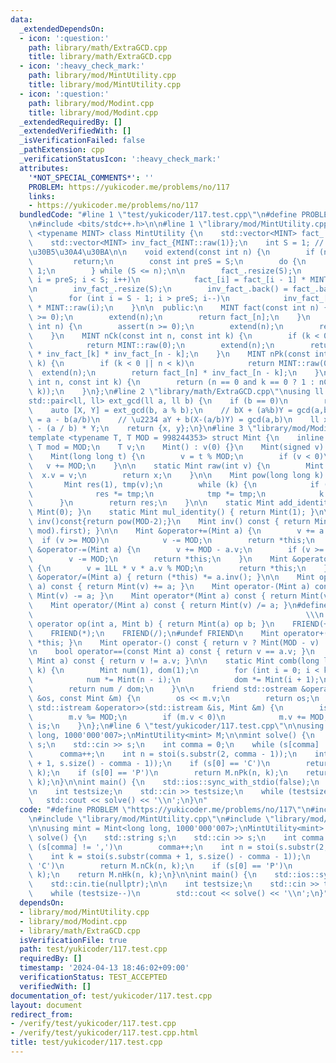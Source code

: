 ```yaml
---
data:
  _extendedDependsOn:
  - icon: ':question:'
    path: library/math/ExtraGCD.cpp
    title: library/math/ExtraGCD.cpp
  - icon: ':heavy_check_mark:'
    path: library/mod/MintUtility.cpp
    title: library/mod/MintUtility.cpp
  - icon: ':question:'
    path: library/mod/Modint.cpp
    title: library/mod/Modint.cpp
  _extendedRequiredBy: []
  _extendedVerifiedWith: []
  _isVerificationFailed: false
  _pathExtension: cpp
  _verificationStatusIcon: ':heavy_check_mark:'
  attributes:
    '*NOT_SPECIAL_COMMENTS*': ''
    PROBLEM: https://yukicoder.me/problems/no/117
    links:
    - https://yukicoder.me/problems/no/117
  bundledCode: "#line 1 \"test/yukicoder/117.test.cpp\"\n#define PROBLEM \"https://yukicoder.me/problems/no/117\"\
    \n#include <bits/stdc++.h>\n\n#line 1 \"library/mod/MintUtility.cpp\"\ntemplate\
    \ <typename MINT> class MintUtility {\n    std::vector<MINT> fact_ = {MINT::raw(1)};\n\
    \    std::vector<MINT> inv_fact_{MINT::raw(1)};\n    int S = 1; // \u4ECA\u306E\
    \u30B5\u30A4\u30BA\n\n    void extend(const int n) {\n        if (n < S)\n   \
    \         return;\n        const int preS = S;\n        do {\n            S <<=\
    \ 1;\n        } while (S <= n);\n\n        fact_.resize(S);\n        for (int\
    \ i = preS; i < S; i++)\n            fact_[i] = fact_[i - 1] * MINT::raw(i);\n\
    \n        inv_fact_.resize(S);\n        inv_fact_.back() = fact_.back().inv();\n\
    \        for (int i = S - 1; i > preS; i--)\n            inv_fact_[i - 1] = inv_fact_[i]\
    \ * MINT::raw(i);\n    }\n\n  public:\n    MINT fact(const int n) {\n        assert(n\
    \ >= 0);\n        extend(n);\n        return fact_[n];\n    }\n    MINT inv_fact(const\
    \ int n) {\n        assert(n >= 0);\n        extend(n);\n        return inv_fact_[n];\n\
    \    }\n    MINT nCk(const int n, const int k) {\n        if (k < 0 || n < k)\n\
    \            return MINT::raw(0);\n        extend(n);\n        return fact_[n]\
    \ * inv_fact_[k] * inv_fact_[n - k];\n    }\n    MINT nPk(const int n, const int\
    \ k) {\n        if (k < 0 || n < k)\n            return MINT::raw(0);\n      \
    \  extend(n);\n        return fact_[n] * inv_fact_[n - k];\n    }\n    MINT nHk(const\
    \ int n, const int k) {\n        return (n == 0 and k == 0 ? 1 : nCk(n + k - 1,\
    \ k));\n    }\n};\n#line 2 \"library/math/ExtraGCD.cpp\"\nusing ll = long long;\n\
    std::pair<ll, ll> ext_gcd(ll a, ll b) {\n    if (b == 0)\n        return {1, 0};\n\
    \    auto [X, Y] = ext_gcd(b, a % b);\n    // bX + (a%b)Y = gcd(a,b)\n    // a%b\
    \ = a - b(a/b)\n    // \u2234 aY + b(X-(a/b)Y) = gcd(a,b)\n    ll x = Y, y = X\
    \ - (a / b) * Y;\n    return {x, y};\n}\n#line 3 \"library/mod/Modint.cpp\"\n\
    template <typename T, T MOD = 998244353> struct Mint {\n    inline static constexpr\
    \ T mod = MOD;\n    T v;\n    Mint() : v(0) {}\n    Mint(signed v) : v(v) {}\n\
    \    Mint(long long t) {\n        v = t % MOD;\n        if (v < 0)\n         \
    \   v += MOD;\n    }\n\n    static Mint raw(int v) {\n        Mint x;\n      \
    \  x.v = v;\n        return x;\n    }\n\n    Mint pow(long long k) const {\n \
    \       Mint res(1), tmp(v);\n        while (k) {\n            if (k & 1)\n  \
    \              res *= tmp;\n            tmp *= tmp;\n            k >>= 1;\n  \
    \      }\n        return res;\n    }\n\n    static Mint add_identity() { return\
    \ Mint(0); }\n    static Mint mul_identity() { return Mint(1); }\n\n    // Mint\
    \ inv()const{return pow(MOD-2);}\n    Mint inv() const { return Mint(ext_gcd(v,\
    \ mod).first); }\n\n    Mint &operator+=(Mint a) {\n        v += a.v;\n      \
    \  if (v >= MOD)\n            v -= MOD;\n        return *this;\n    }\n    Mint\
    \ &operator-=(Mint a) {\n        v += MOD - a.v;\n        if (v >= MOD)\n    \
    \        v -= MOD;\n        return *this;\n    }\n    Mint &operator*=(Mint a)\
    \ {\n        v = 1LL * v * a.v % MOD;\n        return *this;\n    }\n    Mint\
    \ &operator/=(Mint a) { return (*this) *= a.inv(); }\n\n    Mint operator+(Mint\
    \ a) const { return Mint(v) += a; }\n    Mint operator-(Mint a) const { return\
    \ Mint(v) -= a; }\n    Mint operator*(Mint a) const { return Mint(v) *= a; }\n\
    \    Mint operator/(Mint a) const { return Mint(v) /= a; }\n#define FRIEND(op)\
    \                                                             \\\n    friend Mint\
    \ operator op(int a, Mint b) { return Mint(a) op b; }\n    FRIEND(+);\n    FRIEND(-);\n\
    \    FRIEND(*);\n    FRIEND(/);\n#undef FRIEND\n    Mint operator+() const { return\
    \ *this; }\n    Mint operator-() const { return v ? Mint(MOD - v) : Mint(v); }\n\
    \n    bool operator==(const Mint a) const { return v == a.v; }\n    bool operator!=(const\
    \ Mint a) const { return v != a.v; }\n\n    static Mint comb(long long n, int\
    \ k) {\n        Mint num(1), dom(1);\n        for (int i = 0; i < k; i++) {\n\
    \            num *= Mint(n - i);\n            dom *= Mint(i + 1);\n        }\n\
    \        return num / dom;\n    }\n\n    friend std::ostream &operator<<(std::ostream\
    \ &os, const Mint &m) {\n        os << m.v;\n        return os;\n    }\n    friend\
    \ std::istream &operator>>(std::istream &is, Mint &m) {\n        is >> m.v;\n\
    \        m.v %= MOD;\n        if (m.v < 0)\n            m.v += MOD;\n        return\
    \ is;\n    }\n};\n#line 6 \"test/yukicoder/117.test.cpp\"\n\nusing mint = Mint<long\
    \ long, 1000'000'007>;\nMintUtility<mint> M;\n\nmint solve() {\n    std::string\
    \ s;\n    std::cin >> s;\n    int comma = 0;\n    while (s[comma] != ',')\n  \
    \      comma++;\n    int n = stoi(s.substr(2, comma - 1));\n    int k = stoi(s.substr(comma\
    \ + 1, s.size() - comma - 1));\n    if (s[0] == 'C')\n        return M.nCk(n,\
    \ k);\n    if (s[0] == 'P')\n        return M.nPk(n, k);\n    return M.nHk(n,\
    \ k);\n}\n\nint main() {\n    std::ios::sync_with_stdio(false);\n    std::cin.tie(nullptr);\n\
    \n    int testsize;\n    std::cin >> testsize;\n    while (testsize--)\n     \
    \   std::cout << solve() << '\\n';\n}\n"
  code: "#define PROBLEM \"https://yukicoder.me/problems/no/117\"\n#include <bits/stdc++.h>\n\
    \n#include \"library/mod/MintUtility.cpp\"\n#include \"library/mod/Modint.cpp\"\
    \n\nusing mint = Mint<long long, 1000'000'007>;\nMintUtility<mint> M;\n\nmint\
    \ solve() {\n    std::string s;\n    std::cin >> s;\n    int comma = 0;\n    while\
    \ (s[comma] != ',')\n        comma++;\n    int n = stoi(s.substr(2, comma - 1));\n\
    \    int k = stoi(s.substr(comma + 1, s.size() - comma - 1));\n    if (s[0] ==\
    \ 'C')\n        return M.nCk(n, k);\n    if (s[0] == 'P')\n        return M.nPk(n,\
    \ k);\n    return M.nHk(n, k);\n}\n\nint main() {\n    std::ios::sync_with_stdio(false);\n\
    \    std::cin.tie(nullptr);\n\n    int testsize;\n    std::cin >> testsize;\n\
    \    while (testsize--)\n        std::cout << solve() << '\\n';\n}"
  dependsOn:
  - library/mod/MintUtility.cpp
  - library/mod/Modint.cpp
  - library/math/ExtraGCD.cpp
  isVerificationFile: true
  path: test/yukicoder/117.test.cpp
  requiredBy: []
  timestamp: '2024-04-13 18:46:02+09:00'
  verificationStatus: TEST_ACCEPTED
  verifiedWith: []
documentation_of: test/yukicoder/117.test.cpp
layout: document
redirect_from:
- /verify/test/yukicoder/117.test.cpp
- /verify/test/yukicoder/117.test.cpp.html
title: test/yukicoder/117.test.cpp
---
```

